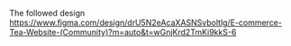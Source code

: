 The followed design https://www.figma.com/design/drU5N2eAcaXASNSvboltlg/E-commerce-Tea-Website-(Community)?m=auto&t=wGnjKrd2TmKi9kkS-6
